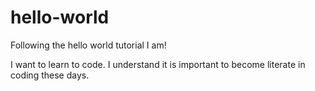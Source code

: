 # hello-world
Following the hello world tutorial I am!

I want to learn to code.  I understand it is important to become literate in coding these days. 

